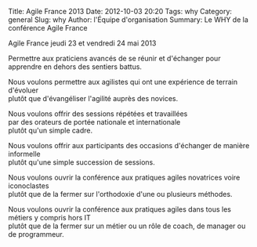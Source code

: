 Title: Agile France 2013
Date: 2012-10-03 20:20
Tags: why
Category: general
Slug: why
Author: l'Équipe d'organisation
Summary: Le WHY de la conférence Agile France

<p class="soon-med">
  Agile France <span class="color">jeudi 23</span> et <span class="color">vendredi 24 mai</span> 2013
</p>
<p class="soon-big">
  Permettre aux <span class="color">praticiens avancés</span> de se réunir et d'échanger  
  <span class="color">pour apprendre</span> en dehors des sentiers battus.
</p>

Nous voulons permettre aux <span class="color">agilistes</span> qui ont une <span class="color">expérience de terrain</span> d'évoluer  
plutôt que d'évangéliser l'agilité auprès des novices.

Nous voulons offrir des <span class="color">sessions répétées et travaillées</span>  
par des orateurs de <span class="color">portée nationale et internationale</span>  
plutôt qu'un simple cadre.

Nous voulons offrir aux participants des occasions d'<span class="color">échanger de manière informelle</span>  
plutôt qu'une simple succession de sessions.

Nous voulons ouvrir la conférence aux pratiques agiles <span class="color">novatrices voire iconoclastes</span>  
plutôt que de la fermer sur l'orthodoxie d'une ou plusieurs méthodes.

Nous voulons ouvrir la conférence aux pratiques agiles dans <span class="color">tous les métiers y compris hors IT</span>  
plutôt que de la fermer sur un métier ou un rôle de coach, de manager ou de programmeur.
